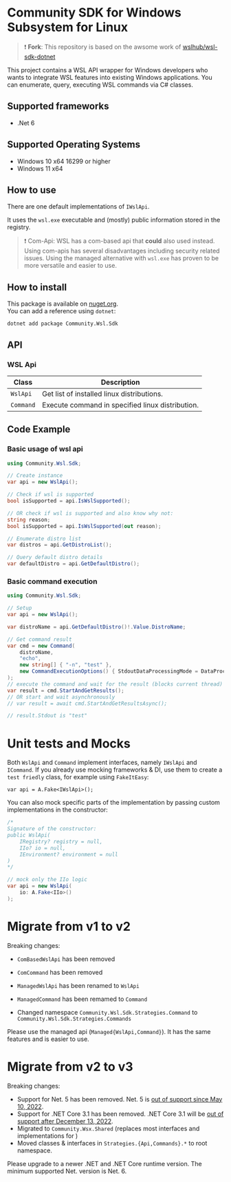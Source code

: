 # Community SDK for Windows Subsystem for Linux

> :exclamation: **Fork**: This repository is based on the awsome work of [wslhub/wsl-sdk-dotnet](https://github.com/wslhub/wsl-sdk-dotnet)

This project contains a WSL API wrapper for Windows developers who wants to integrate WSL
features into existing Windows applications. You can enumerate, query, executing WSL commands via C# classes.

## Supported frameworks

- .Net 6

## Supported Operating Systems

- Windows 10 x64 16299 or higher
- Windows 11 x64

## How to use

There are one default implementations of `IWslApi`.

It uses the `wsl.exe` executable and (mostly) public information stored in the registry.

> :exclamation: Com-Api: WSL has a com-based api that **could** also used instead. Using com-apis has several disadvantages including security related issues. Using the managed alternative with `wsl.exe` has proven to be more versatile and easier to use.

## How to install

This package is available on [nuget.org](https://www.nuget.org/packages/Community.Wsl.Sdk).  
You can add a reference using `dotnet`:

```shell
dotnet add package Community.Wsl.Sdk
```

## API

### WSL Api

| Class     | Description                                      |
| --------- | ------------------------------------------------ |
| `WslApi`  | Get list of installed linux distributions.       |
| `Command` | Execute command in specified linux distribution. |

## Code Example

### Basic usage of wsl api

```csharp
using Community.Wsl.Sdk;

// Create instance
var api = new WslApi();

// Check if wsl is supported
bool isSupported = api.IsWslSupported();

// OR check if wsl is supported and also know why not:
string reason;
bool isSupported = api.IsWslSupported(out reason);

// Enumerate distro list
var distros = api.GetDistroList();

// Query default distro details
var defaultDistro = api.GetDefaultDistro();
```

### Basic command execution

```csharp
using Community.Wsl.Sdk;

// Setup
var api = new WslApi();

var distroName = api.GetDefaultDistro()!.Value.DistroName;

// Get command result
var cmd = new Command(
    distroName,
    "echo",
    new string[] { "-n", "test" },
    new CommandExecutionOptions() { StdoutDataProcessingMode = DataProcessingMode.String }
);
// execute the command and wait for the result (blocks current thread)
var result = cmd.StartAndGetResults();
// OR start and wait asynchronously
// var result = await cmd.StartAndGetResultsAsync();

// result.Stdout is "test"
```

# Unit tests and Mocks

Both `WslApi` and `Command` implement interfaces, namely `IWslApi` and `ICommand`. If you already use mocking frameworks & DI, use them to create a `test friedly` class, for example using `FakeItEasy`:

```
var api = A.Fake<IWslApi>();
```

You can also mock specific parts of the implementation by passing custom implementations in the constructor:

```csharp
/*
Signature of the constructor:
public WslApi(
    IRegistry? registry = null,
    IIo? io = null,
    IEnvironment? environment = null
)
*/

// mock only the IIo logic
var api = new WslApi(
    io: A.Fake<IIo>()
);
```

# Migrate from v1 to v2

Breaking changes:

- `ComBasedWslApi` has been removed

- `ComCommand` has been removed

- `ManagedWslApi` has been renamed to `WslApi`

- `ManagedCommand` has been remamed to `Command`

- Changed namespace `Community.Wsl.Sdk.Strategies.Command` to `Community.Wsl.Sdk.Strategies.Commands`

Please use the managed api (`Managed{WslApi,Command}`). It has the same features and is easier to use.

# Migrate from v2 to v3

Breaking changes:

- Support for Net. 5 has been removed. Net. 5 is [out of support since May 10, 2022](https://dotnet.microsoft.com/en-us/platform/support/policy/dotnet-core).
- Support for .NET Core 3.1 has been removed. .NET Core 3.1 will be [out of support after December 13, 2022](https://dotnet.microsoft.com/en-us/platform/support/policy/dotnet-core).
- Migrated to `Community.Wsx.Shared` (replaces most interfaces and implementations for )
- Moved classes & interfaces in `Strategies.{Api,Commands}.*` to root namespace.

Please upgrade to a newer .NET and .NET Core runtime version.
The minimum supported Net. version is Net. 6.
